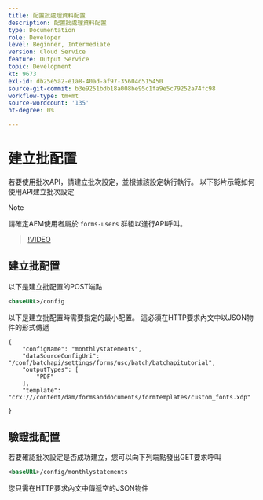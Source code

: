 ```yaml
---
title: 配置批處理資料配置
description: 配置批處理資料配置
type: Documentation
role: Developer
level: Beginner, Intermediate
version: Cloud Service
feature: Output Service
topic: Development
kt: 9673
exl-id: db25e5a2-e1a8-40ad-af97-35604d515450
source-git-commit: b3e9251bdb18a008be95c1fa9e5c79252a74fc98
workflow-type: tm+mt
source-wordcount: '135'
ht-degree: 0%

---
```


# 建立批配置

若要使用批次API，請建立批次設定，並根據該設定執行執行。 以下影片示範如何使用API建立批次設定

>[!NOTE]
>請確定AEM使用者屬於 ```forms-users``` 群組以進行API呼叫。


>[!VIDEO](https://video.tv.adobe.com/v/340241?quality=12&learn=on)

## 建立批配置

以下是建立批配置的POST端點

```xml
<baseURL>/config
```

以下是建立批配置時需要指定的最小配置。 這必須在HTTP要求內文中以JSON物件的形式傳遞

```
{
	"configName": "monthlystatements",
	"dataSourceConfigUri": "/conf/batchapi/settings/forms/usc/batch/batchapitutorial",
	"outputTypes": [
		"PDF"
	],
	"template": "crx:///content/dam/formsanddocuments/formtemplates/custom_fonts.xdp"

}
```

## 驗證批配置

若要確認批次設定是否成功建立，您可以向下列端點發出GET要求呼叫


```xml
<baseURL>/config/monthlystatements
```

您只需在HTTP要求內文中傳遞空的JSON物件
